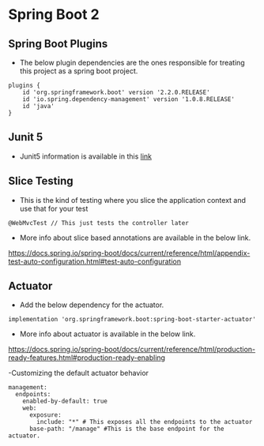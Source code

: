 # Spring Boot 2

## Spring Boot Plugins

-   The below plugin dependencies are the ones responsible for treating this project as a spring boot project. 

```youtrack
plugins {
	id 'org.springframework.boot' version '2.2.0.RELEASE'
	id 'io.spring.dependency-management' version '1.0.8.RELEASE'
	id 'java'
}
```

## Junit 5

-  Junit5 information is available in this [link](https://github.com/code-with-dilip/springboot-2/blob/master/Junit5.md) 

## Slice Testing

-   This is the kind of testing where you slice the application context and use that for your test

```youtrack
@WebMvcTest // This just tests the controller later

```

- More info about slice based annotations are available in the below link.


https://docs.spring.io/spring-boot/docs/current/reference/html/appendix-test-auto-configuration.html#test-auto-configuration

## Actuator

- Add the below dependency for the actuator.
```youtrack
implementation 'org.springframework.boot:spring-boot-starter-actuator'
```

-   More info about actuator is available in the below link.

https://docs.spring.io/spring-boot/docs/current/reference/html/production-ready-features.html#production-ready-enabling

-Customizing the default actuator behavior

```youtrack
management:
  endpoints:
    enabled-by-default: true
    web:
      exposure:
        include: "*" # This exposes all the endpoints to the actuator
      base-path: "/manage" #This is the base endpoint for the actuator.

```